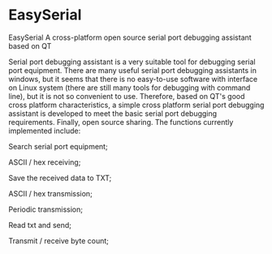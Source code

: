 # EasySerial
EasySerial A cross-platform open source serial port debugging assistant based on QT

Serial port debugging assistant is a very suitable tool for debugging serial port equipment. There are many useful serial port debugging assistants in windows, but it seems that there is no easy-to-use software with interface on Linux system (there are still many tools for debugging with command line), but it is not so convenient to use. Therefore, based on QT's good cross platform characteristics, a simple cross platform serial port debugging assistant is developed to meet the basic serial port debugging requirements. Finally, open source sharing. The functions currently implemented include:

Search serial port equipment;

ASCII / hex receiving;

Save the received data to TXT;

ASCII / hex transmission;

Periodic transmission;

Read txt and send;

Transmit / receive byte count;